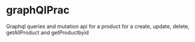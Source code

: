 # graphQlPrac
Graphql queries and mutation api for a product for a create, update, delete, getAllProduct and getProductbyid
